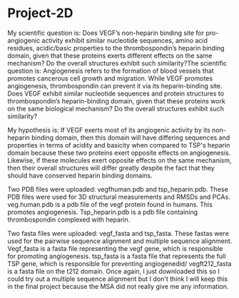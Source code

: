 # Project-2D
My scientific question is: Does VEGF’s non-heparin binding site for pro-angiogenic activity exhibit similar nucleotide sequences, amino acid residues, acidic/basic properties to the thrombospondin’s heparin binding domain, given that these proteins exerts different effects on the same mechanism? Do the overall structures exhibit such similarity?The scientific question is: Angiogenesis refers to the formation of blood vessels that promotes cancerous cell growth and migration. While VEGF promotes angiogenesis, thrombospondin can prevent it via its heparin-binding site. Does VEGF exhibit similar nucleotide sequences and protein structures to thrombospondin’s heparin-binding domain, given that these proteins work on the same biological mechanism? Do the overall structures exhibit such similarity?



My hypothesis is: If VEGF exerts most of its angiogenic activity by its non-heparin binding domain, then this domain will have differing sequences and properties in terms of acidity and basicity when compared to TSP's heparin domain because these two proteins exert opposite effects on angiogenesis. Likewise, if these molecules exert opposite effects on the same mechanism, then their overall structures will differ greatly despite the fact that they should have conserved heparin binding domains.



Two PDB files were uploaded: vegfhuman.pdb and tsp_heparin.pdb. These PDB files were used for 3D structural measurements and RMSDs and PCAs. veg.human.pdb is a pdb file of the vegf protein found in humans. This promotes angiogenesis. Tsp_heparin.pdb is a pdb file containing thrombospondin complexed with heparin. 

Two fasta files were uploaded: vegf_fasta and tsp_fasta. These fastas were used for the pairwise sequence alignment and multiple sequence alignment. Vegf_fasta is a fasta file representing the vegf gene, which is responsible for promoting angiogenesis. tsp_fasta is a fasta file that represents the full TSP gene, which is responsible for preventing angiogenedid/ vegft212_fasta is a fasta file on the t212 domain. Once again, I just downloaded this so I could try out a multiple sequence alignment but I don't think I will keep this in the final project because the MSA did not really give me any information.

